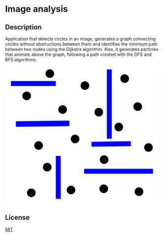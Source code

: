# Image analysis

## Description
Application that detects circles in an image, generates a graph connecting circles without obstructions between them and identifies the minimum path between two nodes using the Dijkstra algorithm. Also, it generates particles that animate above the graph, following a path created with the DFS and BFS algorithms.

![alt text](https://github.com/BetoMedinaG/Graph_Analyser/blob/master/Recursos/5-3.png)

## License
[MIT](https://choosealicense.com/licenses/mit/)
